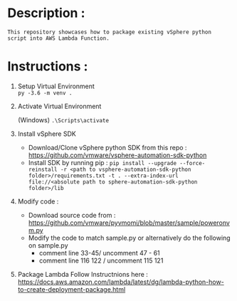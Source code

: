 # Description :
		
	This repository showcases how to package existing vSphere python script into AWS Lambda Function.

# Instructions :

1. Setup Virtual Environment  
	`py -3.6 -m venv .`

2. Activate Virtual Environment
	
	(Windows) `.\Scripts\activate`

3. Install vSphere SDK

	* Download/Clone vSphere python SDK from this repo : https://github.com/vmware/vsphere-automation-sdk-python
	* Install SDK by running pip : `pip install --upgrade --force-reinstall -r <path to vsphere-automation-sdk-python folder>/requirements.txt -t . --extra-index-url file://<absolute path to sphere-automation-sdk-python folder>/lib`

4. Modify code :
	
	* Download source code from : https://github.com/vmware/pyvmomi/blob/master/sample/poweronvm.py
	* Modify the code to match sample.py or alternatively do the following on sample.py
		* comment line 33-45/ uncomment 47 - 61
		* comment line 116 122 / uncomment 115 121
	
5. Package Lambda
	Follow Instructnions here : https://docs.aws.amazon.com/lambda/latest/dg/lambda-python-how-to-create-deployment-package.html
	